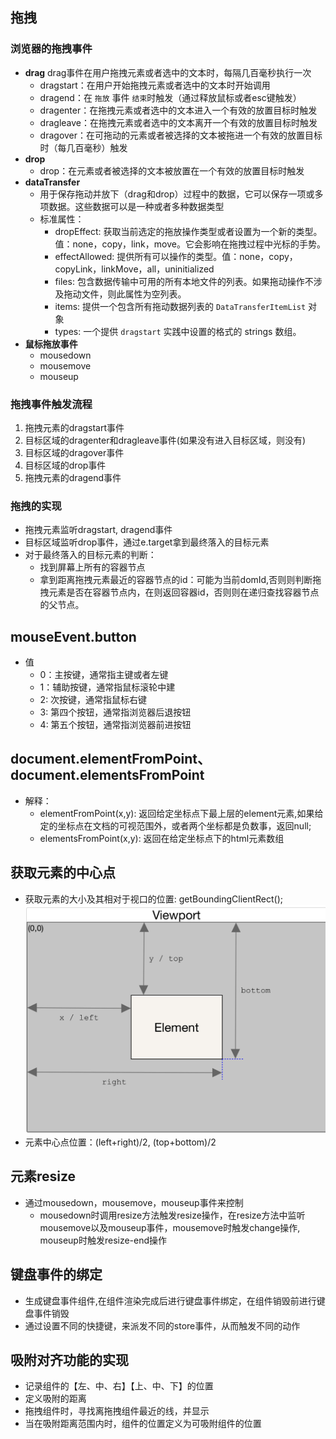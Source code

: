 ## 拖拽
### 浏览器的拖拽事件
  - **drag**
    drag事件在用户拖拽元素或者选中的文本时，每隔几百毫秒执行一次
    * dragstart：在用户开始拖拽元素或者选中的文本时开始调用
    * dragend：在 ```拖放``` 事件 ```结束```时触发（通过释放鼠标或者esc键触发）
    * dragenter：在拖拽元素或者选中的文本进入一个有效的放置目标时触发
    * dragleave：在拖拽元素或者选中的文本离开一个有效的放置目标时触发
    * dragover：在可拖动的元素或者被选择的文本被拖进一个有效的放置目标时（每几百毫秒）触发
  - **drop**
    * drop：在元素或者被选择的文本被放置在一个有效的放置目标时触发 
  - **dataTransfer**
    * 用于保存拖动并放下（drag和drop）过程中的数据，它可以保存一项或多项数据。这些数据可以是一种或者多种数据类型
    * 标准属性：
      * dropEffect: 获取当前选定的拖放操作类型或者设置为一个新的类型。值：none，copy，link，move。它会影响在拖拽过程中光标的手势。
      * effectAllowed: 提供所有可以操作的类型。值：none，copy，copyLink，linkMove，all，uninitialized
      * files: 包含数据传输中可用的所有本地文件的列表。如果拖动操作不涉及拖动文件，则此属性为空列表。
      * items: 提供一个包含所有拖动数据列表的 ```DataTransferItemList``` 对象
      * types: 一个提供 ```dragstart``` 实践中设置的格式的 strings 数组。 
  - **鼠标拖放事件**
    * mousedown
    * mousemove
    * mouseup     
### 拖拽事件触发流程
  1. 拖拽元素的dragstart事件
  2. 目标区域的dragenter和dragleave事件(如果没有进入目标区域，则没有)
  3. 目标区域的dragover事件
  4. 目标区域的drop事件
  5. 拖拽元素的dragend事件
### 拖拽的实现
  - 拖拽元素监听dragstart, dragend事件
  - 目标区域监听drop事件，通过e.target拿到最终落入的目标元素 
  - 对于最终落入的目标元素的判断：
    * 找到屏幕上所有的容器节点
    * 拿到距离拖拽元素最近的容器节点的id：可能为当前domId,否则则判断拖拽元素是否在容器节点内，在则返回容器id，否则则在递归查找容器节点的父节点。
## mouseEvent.button
  - 值
    * 0：主按键，通常指主键或者左键
    * 1：辅助按键，通常指鼠标滚轮中建
    * 2: 次按键，通常指鼠标右键
    * 3: 第四个按钮，通常指浏览器后退按钮
    * 4: 第五个按钮，通常指浏览器前进按钮
## document.elementFromPoint、document.elementsFromPoint
  - 解释：
    * elementFromPoint(x,y): 返回给定坐标点下最上层的element元素,如果给定的坐标点在文档的可视范围外，或者两个坐标都是负数事，返回null;
    * elementsFromPoint(x,y): 返回在给定坐标点下的html元素数组
## 获取元素的中心点
  - 获取元素的大小及其相对于视口的位置: getBoundingClientRect();
  ![Alt text](<截屏2023-07-24 下午3.20.51.png>)
  - 元素中心点位置：(left+right)/2, (top+bottom)/2
## 元素resize
  - 通过mousedown，mousemove，mouseup事件来控制
    * mousedown时调用resize方法触发resize操作，在resize方法中监听mousemove以及mouseup事件，mousemove时触发change操作,
    mouseup时触发resize-end操作 
## 键盘事件的绑定
  - 生成键盘事件组件,在组件渲染完成后进行键盘事件绑定，在组件销毁前进行键盘事件销毁
  - 通过设置不同的快捷键，来派发不同的store事件，从而触发不同的动作
## 吸附对齐功能的实现
  - 记录组件的【左、中、右】【上、中、下】的位置  
  - 定义吸附的距离
  - 拖拽组件时，寻找离拖拽组件最近的线，并显示
  - 当在吸附距离范围内时，组件的位置定义为可吸附组件的位置  
